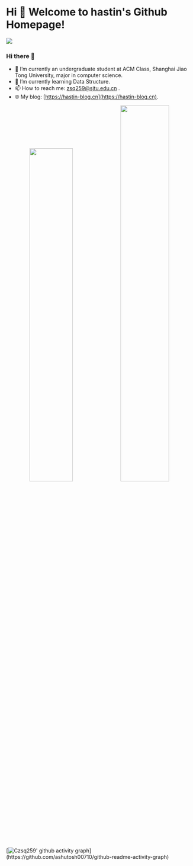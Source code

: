 # Hi 🎉 Welcome to hastin's Github Homepage!

<img src="https://readme-typing-svg.herokuapp.com/?lines=Welcome,%20visitor!;Hello%20Github%20World!&font=Roboto" />

### Hi there 👋

- 🔭 I’m currently an undergraduate student at ACM Class, Shanghai Jiao Tong University, major in computer science.
- 🌱 I’m currently learning Data Structure.
- 📫 How to reach me: zsq259@sjtu.edu.cn .
- 🌐 My blog: [https://hastin-blog.cn](https://hastin-blog.cn).

<p align="center"> 
  <img width="48%" src="https://github-readme-stats.vercel.app/api?username=zsq259&show_icons=true&theme=dark" />
  <img width="51%" src="https://github-readme-streak-stats.herokuapp.com/?user=zsq259&theme=dark" />
</p>

[![Czsq259' github activity graph](https://github-readme-activity-graph.cyclic.app/graph?username=zsq259&bg_color=000000&color=FFFFFF&line=1cadfb&point=1cadfb&area=true&hide_border=true")](https://github.com/ashutosh00710/github-readme-activity-graph)
